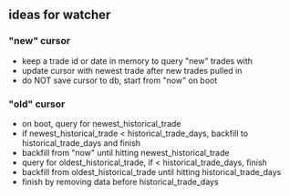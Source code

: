 ## ideas for watcher

### "new" cursor

- keep a trade id or date in memory to query "new" trades with
- update cursor with newest trade after new trades pulled in
- do NOT save cursor to db, start from "now" on boot

### "old" cursor

- on boot, query for newest_historical_trade
- if newest_historical_trade < historical_trade_days, backfill to historical_trade_days and finish
- backfill from "now" until hitting newest_historical_trade
- query for oldest_historical_trade, if < historical_trade_days, finish
- backfill from oldest_historical_trade until hitting historical_trade_days
- finish by removing data before historical_trade_days

